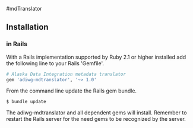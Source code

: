 #mdTranslator

## Installation

### in Rails

With a Rails implementation supported by Ruby 2.1 or higher installed add the following line to your Rails 'Gemfile'.

````ruby
# Alaska Data Integration metadata translator
gem 'adiwg-mdtranslator', '~> 1.0'
````

From the command line update the Rails gem bundle.
````
$ bundle update
````

The adiwg-mdtranslator and all dependent gems will install. Remember to restart the Rails server for the need gems to be recognized by the server.  

